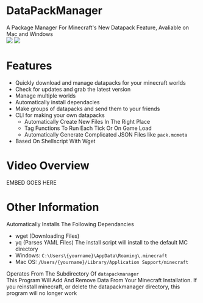 # DataPackManager
A Package Manager For Minecraft's New Datapack Feature, Avaliable on Mac and Windows  
![](https://img.shields.io/badge/Packages-7-success.svg) 
![](https://img.shields.io/github/downloads/blockbusterbpl/datapackmanager/total.svg?label=Downloads&logo=github)
# Features
* Quickly download and manage datapacks for your minecraft worlds
* Check for updates and grab the latest version
* Manage multiple worlds
* Automatically install dependacies
* Make groups of datapacks and send them to your friends
* CLI for making your own datapacks
  - Automatically Create New Files In The Right Place
  - Tag Functions To Run Each Tick Or On Game Load
  - Automatically Generate Complicated JSON Files like `pack.mcmeta`
* Based On Shellscript With Wget
# Video Overview
EMBED GOES HERE
# Other Information
Automatically Installs The Following Dependancies
* wget (Downloading Files)
* yq (Parses YAML Files)
The install script will install to the default MC directory  
* Windows: `C:\Users\{yourname}\AppData\Roaming\.minecraft`  
* Mac OS: `/Users/{yourname}/Library/Application Support/minecraft`

Operates From The Subdirectory Of `datapackmanager`  
This Program Will Add And Remove Data From Your Minecraft Installation. If you reinstall minecraft, or delete the datapackmanager directory, this program will no longer work
